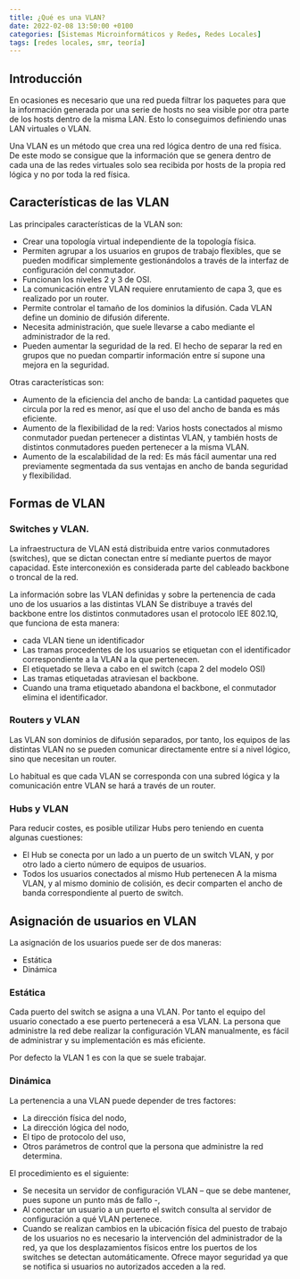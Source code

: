 ```yaml
---
title: ¿Qué es una VLAN?
date: 2022-02-08 13:50:00 +0100
categories: [Sistemas Microinformáticos y Redes, Redes Locales]
tags: [redes locales, smr, teoría]
---
```


## Introducción

En ocasiones es necesario que una red pueda filtrar los paquetes para que la información generada por una serie de hosts no sea visible por otra parte de los hosts dentro de la misma LAN. Esto lo conseguimos definiendo unas LAN virtuales o VLAN.

Una VLAN es un método que crea una red lógica dentro de una red física. De este modo se consigue que la información que se genera dentro de cada una de las redes virtuales solo sea recibida por hosts de la propia red lógica y no por toda la red física.

## Características de las VLAN

Las principales características de la VLAN son:

- Crear una topología virtual independiente de la topología física.
- Permiten agrupar a los usuarios en grupos de trabajo flexibles, que se pueden modificar simplemente gestionándolos a través de la interfaz de configuración del conmutador. 
- Funcionan los niveles 2 y 3 de OSI. 
- La comunicación entre VLAN requiere enrutamiento de capa 3, que es realizado por un router.
- Permite controlar el tamaño de los dominios la difusión. Cada VLAN define un dominio de difusión diferente. 
- Necesita administración, que suele llevarse a cabo mediante el administrador de la red. 
- Pueden aumentar la seguridad de la red. El hecho de separar la red en grupos que no puedan compartir información entre sí supone una mejora en la seguridad.

Otras características son:

- Aumento de la eficiencia del ancho de banda: La cantidad paquetes que circula por la red es menor, así que el uso del ancho de banda es más eficiente. 
- Aumento de la flexibilidad de la red: Varios hosts conectados al mismo conmutador puedan pertenecer a distintas VLAN, y también hosts de distintos conmutadores pueden pertenecer a la misma VLAN. 
- Aumento de la escalabilidad de la red: Es más fácil aumentar una red previamente segmentada da sus ventajas en ancho de banda seguridad y flexibilidad. 

## Formas de VLAN

### Switches y VLAN.

La infraestructura de VLAN está distribuida entre varios conmutadores (switches), que se dictan conectan entre sí mediante puertos de mayor capacidad. Este interconexión es considerada parte del cableado backbone o troncal de la red.

La información sobre las VLAN definidas y sobre la pertenencia de cada uno de los usuarios a las distintas VLAN Se distribuye a través del backbone entre los distintos conmutadores usan el protocolo IEE 802.1Q, que funciona de esta manera:

- cada VLAN tiene un identificador 
- Las tramas procedentes de los usuarios se etiquetan con el identificador  correspondiente a la VLAN a la que pertenecen. 
- El etiquetado se lleva a cabo en el switch (capa 2 del modelo OSI)
- Las tramas etiquetadas atraviesan el backbone. 
- Cuando una trama etiquetado abandona el backbone, el conmutador elimina el identificador. 

### Routers y VLAN

Las VLAN son dominios de difusión separados, por tanto, los equipos de las distintas VLAN no se pueden comunicar directamente entre sí a nivel lógico, sino que necesitan un router. 

Lo habitual es que cada VLAN se corresponda con una subred lógica y la comunicación entre VLAN se hará a través de un router.

### Hubs y VLAN

Para reducir costes, es posible utilizar Hubs pero teniendo en cuenta algunas cuestiones: 
- El Hub se conecta por un lado a un puerto de un switch VLAN, y por otro lado a cierto número de equipos de usuarios.
- Todos los usuarios conectados al mismo Hub pertenecen A la misma VLAN, y  al mismo dominio de colisión, es decir comparten el ancho de banda correspondiente al puerto de switch. 

## Asignación de usuarios en VLAN

La asignación de los usuarios puede ser de dos maneras: 

- Estática 
- Dinámica

### Estática

Cada puerto del switch se asigna a una VLAN. Por tanto el equipo del usuario conectado a ese puerto pertenecerá a esa VLAN. La persona que administre la red debe realizar la configuración VLAN manualmente, es fácil de administrar y su implementación es más eficiente. 

Por defecto la VLAN 1 es con la que se suele trabajar. 

### Dinámica

La pertenencia a una VLAN puede depender de tres factores:

- La dirección física del nodo,
- La dirección lógica del nodo,  
- El tipo de protocolo del uso,
- Otros parámetros de control que la persona que administre la red determina.

El procedimiento es el siguiente:

- Se necesita un servidor de configuración VLAN – que se debe mantener, pues supone un punto más de fallo -, 
- Al conectar un usuario a un puerto el switch consulta al servidor de configuración a qué VLAN pertenece. 
- Cuando se realizan cambios en la ubicación física del puesto de trabajo de los usuarios no es necesario la intervención del administrador de la red, ya que los desplazamientos físicos entre los puertos de los switches se detectan automáticamente. 
Ofrece mayor seguridad ya que se notifica si usuarios no autorizados acceden a la red.